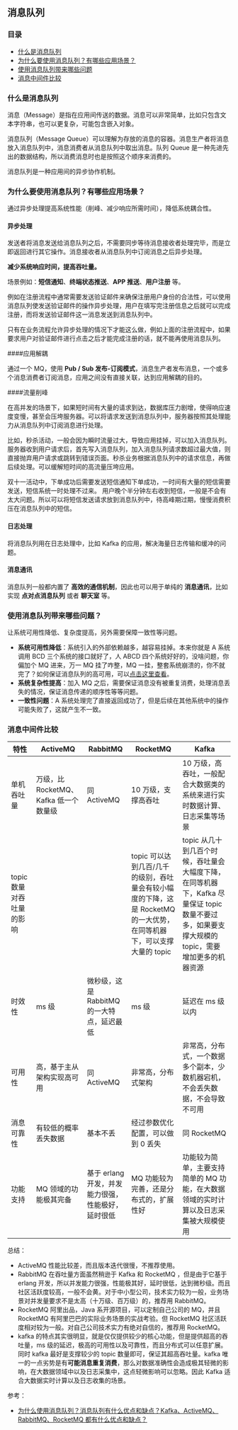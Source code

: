 ## 消息队列



### 目录

- [什么是消息队列](#什么是消息队列)
- [为什么要使用消息队列？有哪些应用场景？](#为什么要使用消息队列有哪些应用场景)
- [使用消息队列带来哪些问题](#使用消息队列带来哪些问题)
- [消息中间件比较](#消息中间件比较)

### 什么是消息队列

消息（Message）是指在应用间传送的数据。消息可以非常简单，比如只包含文本字符串，也可以更复杂，可能包含嵌入对象。

消息队列（Message Queue）可以理解为存放的消息的容器。消息生产者将消息放入消息队列中，消息消费者从消息队列中取出消息。队列 Queue 是一种先进先出的数据结构，所以消费消息时也是按照这个顺序来消费的。

消息队列是一种应用间的异步协作机制。



### 为什么要使用消息队列？有哪些应用场景？

通过异步处理提高系统性能（削峰、减少响应所需时间），降低系统耦合性。



#### 异步处理

发送者将消息发送给消息队列之后，不需要同步等待消息接收者处理完毕，而是立即返回进行其它操作。消息接收者从消息队列中订阅消息之后异步处理。

**减少系统响应时间，提高吞吐量。**

场景例如：**短信通知**、**终端状态推送**、**APP 推送**、**用户注册** 等。

例如在注册流程中通常需要发送验证邮件来确保注册用户身份的合法性，可以使用消息队列使发送验证邮件的操作异步处理，用户在填写完注册信息之后就可以完成注册，而将发送验证邮件这一消息发送到消息队列中。

只有在业务流程允许异步处理的情况下才能这么做，例如上面的注册流程中，如果要求用户对验证邮件进行点击之后才能完成注册的话，就不能再使用消息队列。



####应用解耦

通过一个 MQ，使用 **Pub / Sub 发布-订阅模式**，消息生产者发布消息，一个或多个消息消费者订阅消息，应用之间没有直接关联，达到应用解耦的目的。



####流量削峰 

在高并发的场景下，如果短时间有大量的请求到达，数据库压力剧增，使得响应速度变慢，甚至会压垮服务器。可以将请求发送到消息队列中，服务器按照其处理能力从消息队列中订阅消息进行处理。



比如，秒杀活动，一般会因为瞬时流量过大，导致应用挂掉，可以加入消息队列。服务器收到用户请求后，首先写入消息队列，加入消息队列请求数超过最大值，则直接抛弃用户请求或跳转到错误页面。秒杀业务根据消息队列中的请求信息，再做后续处理。可以缓解短时间的高流量压垮应用。

双十一活动中，下单成功后需要发送短信通知下单成功，一时间有大量的短信需要发送，短信系统一时处理不过来。 用户晚个半分钟左右收到短信，一般是不会有太大问题。所以可以将短信发送请求放到消息队列中，待高峰期过期，慢慢消费积压在消息队列中的短信。



#### 日志处理

将消息队列用在日志处理中，比如 Kafka 的应用，解决海量日志传输和缓冲的问题。



#### 消息通讯

消息队列一般都内置了 **高效的通信机制**，因此也可以用于单纯的 **消息通讯**，比如实现 **点对点消息队列** 或者 **聊天室** 等。



### 使用消息队列带来哪些问题？

让系统可用性降低、复杂度提高，另外需要保障一致性等问题。

- **系统可用性降低**：系统引入的外部依赖越多，越容易挂掉。本来你就是 A 系统调用 BCD 三个系统的接口就好了，人 ABCD 四个系统好好的，没啥问题，你偏加个 MQ 进来，万一 MQ 挂了咋整，MQ 一挂，整套系统崩溃的，你不就完了？如何保证消息队列的高可用，可以[点击这里查看](https://github.com/doocs/advanced-java/blob/master/docs/high-concurrency/how-to-ensure-high-availability-of-message-queues.md)。
- **系统复杂性提高**：加入 MQ 之后，需要保证消息没有被重复消费，处理消息丢失的情况，保证消息传递的顺序性等等问题。
- **一致性问题**：A 系统处理完了直接返回成功了，但是后续在其他系统中的操作可能失败了，这就产生不一致。



### 消息中间件比较

| 特性                     | ActiveMQ                              | RabbitMQ                                           | RocketMQ                                                     | Kafka                                                        |
| ------------------------ | ------------------------------------- | -------------------------------------------------- | ------------------------------------------------------------ | ------------------------------------------------------------ |
| 单机吞吐量               | 万级，比 RocketMQ、Kafka 低一个数量级 | 同 ActiveMQ                                        | 10 万级，支撑高吞吐                                          | 10 万级，高吞吐，一般配合大数据类的系统来进行实时数据计算、日志采集等场景 |
| topic 数量对吞吐量的影响 |                                       |                                                    | topic 可以达到几百/几千的级别，吞吐量会有较小幅度的下降，这是 RocketMQ 的一大优势，在同等机器下，可以支撑大量的 topic | topic 从几十到几百个时候，吞吐量会大幅度下降，在同等机器下，Kafka 尽量保证 topic 数量不要过多，如果要支撑大规模的 topic，需要增加更多的机器资源 |
| 时效性                   | ms 级                                 | 微秒级，这是 RabbitMQ 的一大特点，延迟最低         | ms 级                                                        | 延迟在 ms 级以内                                             |
| 可用性                   | 高，基于主从架构实现高可用            | 同 ActiveMQ                                        | 非常高，分布式架构                                           | 非常高，分布式，一个数据多个副本，少数机器宕机，不会丢失数据，不会导致不可用 |
| 消息可靠性               | 有较低的概率丢失数据                  | 基本不丢                                           | 经过参数优化配置，可以做到 0 丢失                            | 同 RocketMQ                                                  |
| 功能支持                 | MQ 领域的功能极其完备                 | 基于 erlang 开发，并发能力很强，性能极好，延时很低 | MQ 功能较为完善，还是分布式的，扩展性好                      | 功能较为简单，主要支持简单的 MQ 功能，在大数据领域的实时计算以及日志采集被大规模使用 |



总结：

- ActiveMQ 性能比较差，而且版本迭代很慢，不推荐使用。
- RabbitMQ 在吞吐量方面虽然稍逊于 Kafka 和 RocketMQ ，但是由于它基于 erlang 开发，所以并发能力很强，性能极其好，延时很低，达到微秒级。而且社区活跃度较高，一般不会黄。对于中小型公司，技术实力较为一般，业务场景对并发量要求不是太高（十万级、百万级）的，推荐用 RabbitMQ。
- RocketMQ 阿里出品，Java 系开源项目，可以定制自己公司的 MQ，并且 RocketMQ 有阿里巴巴的实际业务场景的实战考验。但 RocketMQ 社区活跃度相对较为一般。对自己公司技术实力有绝对自信的，推荐用 RocketMQ。
- kafka 的特点其实很明显，就是仅仅提供较少的核心功能，但是提供超高的吞吐量，ms 级的延迟，极高的可用性以及可靠性，而且分布式可以任意扩展。同时 kafka 最好是支撑较少的 topic 数量即可，保证其超高吞吐量。kafka 唯一的一点劣势是有**可能消息重复消费**，那么对数据准确性会造成极其轻微的影响，在大数据领域中以及日志采集中，这点轻微影响可以忽略。因此 Kafka 适合大数据实时计算以及日志收集的场景。



参考：

- [为什么使用消息队列？消息队列有什么优点和缺点？Kafka、ActiveMQ、RabbitMQ、RocketMQ 都有什么优点和缺点？](https://github.com/doocs/advanced-java/blob/master/docs/high-concurrency/why-mq.md)